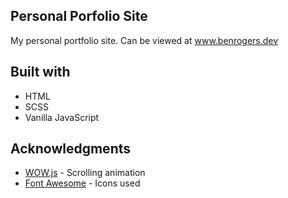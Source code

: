 ## Personal Porfolio Site

My personal portfolio site. Can be viewed at www.benrogers.dev

## Built with

- HTML
- SCSS
- Vanilla JavaScript


## Acknowledgments

* [WOW.js](https://mynameismatthieu.com/WOW/) - Scrolling animation
* [Font Awesome](https://fontawesome.com/?from=io/) - Icons used
